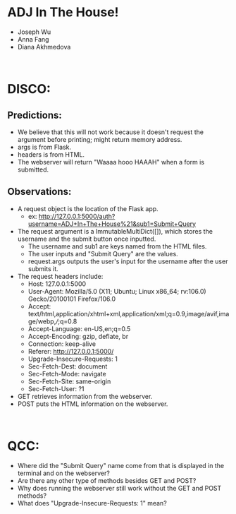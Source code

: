# ADJ In The House!
* Joseph Wu
* Anna Fang
* Diana Akhmedova

<br>

# DISCO:
## Predictions:
* We believe that this will not work because it doesn't request the argument before printing; might return memory address.
* args is from Flask.
* headers is from HTML.
* The webserver will return "Waaaa hooo HAAAH" when a form is submitted.

## Observations:
* A request object is the location of the Flask app.
    * ex: http://127.0.0.1:5000/auth?username=ADJ+In+The+House%21&sub1=Submit+Query
* The request argument is a ImmutableMultiDict([]), which stores the username and the submit button once inputted.
    * The username and sub1 are keys named from the HTML files.
    * The user inputs and "Submit Query" are the values.
    * request.args outputs the user's input for the username after the user submits it.
* The request headers include:
    * Host: 127.0.0.1:5000
    * User-Agent: Mozilla/5.0 (X11; Ubuntu; Linux x86_64; rv:106.0) Gecko/20100101 Firefox/106.0
    * Accept: text/html,application/xhtml+xml,application/xml;q=0.9,image/avif,image/webp,*/*;q=0.8
    * Accept-Language: en-US,en;q=0.5
    * Accept-Encoding: gzip, deflate, br
    * Connection: keep-alive
    * Referer: http://127.0.0.1:5000/
    * Upgrade-Insecure-Requests: 1
    * Sec-Fetch-Dest: document
    * Sec-Fetch-Mode: navigate
    * Sec-Fetch-Site: same-origin
    * Sec-Fetch-User: ?1
* GET retrieves information from the webserver.
* POST puts the HTML information on the webserver.

<br>

# QCC:
* Where did the "Submit Query" name come from that is displayed in the terminal and on the webserver?
* Are there any other type of methods besides GET and POST?
* Why does running the webserver still work without the GET and POST methods?
* What does "Upgrade-Insecure-Requests: 1" mean?
